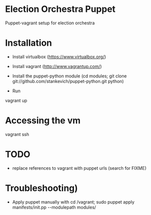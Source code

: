 Election Orchestra Puppet
===========

Puppet-vagrant setup for election orchestra

Installation
===========

* Install virtualbox (https://www.virtualbox.org/)
* Install vagrant (http://www.vagrantup.com/)
* Install the puppet-python module (cd modules; git clone git://github.com/stankevich/puppet-python.git python)

* Run

vagrant up

Accessing the vm
===========

vagrant ssh

TODO
===========
* replace references to vagrant with puppet urls (search for FIXME)

Troubleshooting)
===========

* Apply puppet manually with cd /vagrant; sudo puppet apply manifests/init.pp --modulepath modules/